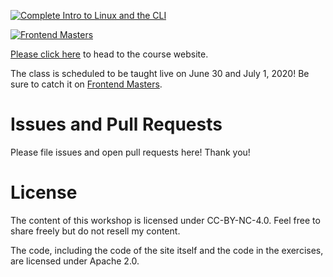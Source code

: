 [![Complete Intro to Linux and the CLI](/static/WORDMARK-Small.png)][course]

[![Frontend Masters](/lessons/images/FrontendMastersLogo.png)][fem]

[Please click here][course] to head to the course website.

The class is scheduled to be taught live on June 30 and July 1, 2020! Be sure to catch it on [Frontend Masters][fem].

# Issues and Pull Requests

Please file issues and open pull requests here! Thank you!

# License

The content of this workshop is licensed under CC-BY-NC-4.0. Feel free to share freely but do not resell my content.

The code, including the code of the site itself and the code in the exercises, are licensed under Apache 2.0.

[fem]: https://www.frontendmasters.com
[course]: https://bit.ly/linux-cli

